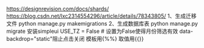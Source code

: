 https://designrevision.com/docs/shards/
https://blog.csdn.net/lxc2314554296/article/details/78343805/
1、生成迁移文件
python manage.py makemigrations
2、生成数据库表
python manage.py migrate
安装simpleui
USE_TZ = False  # 设置为False使得月份筛选有效
data-backdrop="static"阻止点击关闭
模板用{%%}
取值用{{}}